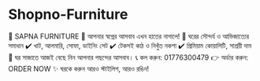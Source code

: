 # Shopno-Furniture
🌟 SAPNA FURNITURE 🌟 আপনার স্বপ্নের আসবাব এখন হাতের নাগালে!  🏡 ঘরের সৌন্দর্য ও আভিজাত্যের সমাধান ✔️ খাট, আলমারি, সোফা, ডাইনিং সেট ✔️ টেকসই কাঠ ও নিখুঁত নকশা ✔️ প্রিমিয়াম কোয়ালিটি, সাশ্রয়ী দাম  💛 ঘর সাজাতে আজই বেছে নিন আপনার পছন্দের আসবাব।  📞 কল করুন: 01776300479 👉 অর্ডার করুন: ORDER NOW  ✨ ঘরকে করুন আরও স্টাইলিশ, আরও রঙিন!
